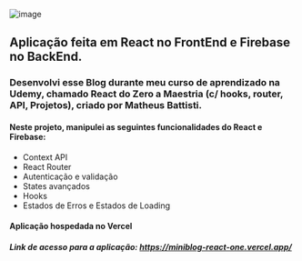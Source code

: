![image](https://github.com/bragap/miniblog-react/assets/130567453/8de4aa84-75ee-4b64-addd-627542833780)

## Aplicação feita em React no FrontEnd e Firebase no BackEnd.
### Desenvolvi esse Blog durante meu curso de aprendizado na Udemy, chamado React do Zero a Maestria (c/ hooks, router, API, Projetos), criado por Matheus Battisti.
#### Neste projeto, manipulei as seguintes funcionalidades do React e Firebase:
- Context API
- React Router
- Autenticação e validação
- States avançados
- Hooks
- Estados de Erros e Estados de Loading

#### Aplicação hospedada no Vercel
##### Link de acesso para a aplicação: https://miniblog-react-one.vercel.app/
